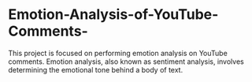 # Emotion-Analysis-of-YouTube-Comments-
This project is focused on performing emotion analysis on YouTube comments. Emotion analysis, also known as sentiment analysis, involves determining the emotional tone behind a body of text. 
